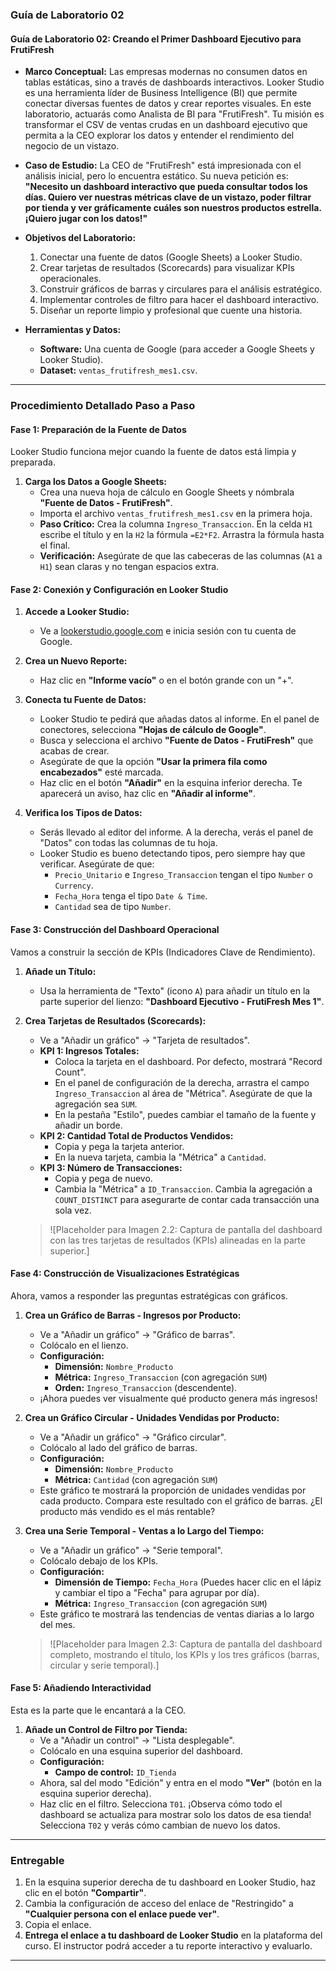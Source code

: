 ### **Guía de Laboratorio 02**

#### **Guía de Laboratorio 02: Creando el Primer Dashboard Ejecutivo para FrutiFresh**

*   **Marco Conceptual:**
    Las empresas modernas no consumen datos en tablas estáticas, sino a través de dashboards interactivos. Looker Studio es una herramienta líder de Business Intelligence (BI) que permite conectar diversas fuentes de datos y crear reportes visuales. En este laboratorio, actuarás como Analista de BI para "FrutiFresh". Tu misión es transformar el CSV de ventas crudas en un dashboard ejecutivo que permita a la CEO explorar los datos y entender el rendimiento del negocio de un vistazo.

*   **Caso de Estudio:**
    La CEO de "FrutiFresh" está impresionada con el análisis inicial, pero lo encuentra estático. Su nueva petición es: **"Necesito un dashboard interactivo que pueda consultar todos los días. Quiero ver nuestras métricas clave de un vistazo, poder filtrar por tienda y ver gráficamente cuáles son nuestros productos estrella. ¡Quiero jugar con los datos!"**

*   **Objetivos del Laboratorio:**
    1.  Conectar una fuente de datos (Google Sheets) a Looker Studio.
    2.  Crear tarjetas de resultados (Scorecards) para visualizar KPIs operacionales.
    3.  Construir gráficos de barras y circulares para el análisis estratégico.
    4.  Implementar controles de filtro para hacer el dashboard interactivo.
    5.  Diseñar un reporte limpio y profesional que cuente una historia.

*   **Herramientas y Datos:**
    *   **Software:** Una cuenta de Google (para acceder a Google Sheets y Looker Studio).
    *   **Dataset:** `ventas_frutifresh_mes1.csv`.

---

### **Procedimiento Detallado Paso a Paso**

#### **Fase 1: Preparación de la Fuente de Datos**

Looker Studio funciona mejor cuando la fuente de datos está limpia y preparada.

1.  **Carga los Datos a Google Sheets:**
    *   Crea una nueva hoja de cálculo en Google Sheets y nómbrala **"Fuente de Datos - FrutiFresh"**.
    *   Importa el archivo `ventas_frutifresh_mes1.csv` en la primera hoja.
    *   **Paso Crítico:** Crea la columna `Ingreso_Transaccion`. En la celda `H1` escribe el título y en la `H2` la fórmula `=E2*F2`. Arrastra la fórmula hasta el final.
    *   **Verificación:** Asegúrate de que las cabeceras de las columnas (`A1` a `H1`) sean claras y no tengan espacios extra.

#### **Fase 2: Conexión y Configuración en Looker Studio**

1.  **Accede a Looker Studio:**
    *   Ve a [lookerstudio.google.com](https://lookerstudio.google.com/) e inicia sesión con tu cuenta de Google.

2.  **Crea un Nuevo Reporte:**
    *   Haz clic en **"Informe vacío"** o en el botón grande con un "+".

3.  **Conecta tu Fuente de Datos:**
    *   Looker Studio te pedirá que añadas datos al informe. En el panel de conectores, selecciona **"Hojas de cálculo de Google"**.
    *   Busca y selecciona el archivo **"Fuente de Datos - FrutiFresh"** que acabas de crear.
    *   Asegúrate de que la opción **"Usar la primera fila como encabezados"** esté marcada.
    *   Haz clic en el botón **"Añadir"** en la esquina inferior derecha. Te aparecerá un aviso, haz clic en **"Añadir al informe"**.

4.  **Verifica los Tipos de Datos:**
    *   Serás llevado al editor del informe. A la derecha, verás el panel de "Datos" con todas las columnas de tu hoja.
    *   Looker Studio es bueno detectando tipos, pero siempre hay que verificar. Asegúrate de que:
        *   `Precio_Unitario` e `Ingreso_Transaccion` tengan el tipo `Number` o `Currency`.
        *   `Fecha_Hora` tenga el tipo `Date & Time`.
        *   `Cantidad` sea de tipo `Number`.
  

#### **Fase 3: Construcción del Dashboard Operacional**

Vamos a construir la sección de KPIs (Indicadores Clave de Rendimiento).

1.  **Añade un Título:**
    *   Usa la herramienta de "Texto" (icono `A`) para añadir un título en la parte superior del lienzo: **"Dashboard Ejecutivo - FrutiFresh Mes 1"**.

2.  **Crea Tarjetas de Resultados (Scorecards):**
    *   Ve a "Añadir un gráfico" -> "Tarjeta de resultados".
    *   **KPI 1: Ingresos Totales:**
        *   Coloca la tarjeta en el dashboard. Por defecto, mostrará "Record Count".
        *   En el panel de configuración de la derecha, arrastra el campo `Ingreso_Transaccion` al área de "Métrica". Asegúrate de que la agregación sea `SUM`.
        *   En la pestaña "Estilo", puedes cambiar el tamaño de la fuente y añadir un borde.
    *   **KPI 2: Cantidad Total de Productos Vendidos:**
        *   Copia y pega la tarjeta anterior.
        *   En la nueva tarjeta, cambia la "Métrica" a `Cantidad`.
    *   **KPI 3: Número de Transacciones:**
        *   Copia y pega de nuevo.
        *   Cambia la "Métrica" a `ID_Transaccion`. Cambia la agregación a `COUNT_DISTINCT` para asegurarte de contar cada transacción una sola vez.

    > ![Placeholder para Imagen 2.2: Captura de pantalla del dashboard con las tres tarjetas de resultados (KPIs) alineadas en la parte superior.]

#### **Fase 4: Construcción de Visualizaciones Estratégicas**

Ahora, vamos a responder las preguntas estratégicas con gráficos.

1.  **Crea un Gráfico de Barras - Ingresos por Producto:**
    *   Ve a "Añadir un gráfico" -> "Gráfico de barras".
    *   Colócalo en el lienzo.
    *   **Configuración:**
        *   **Dimensión:** `Nombre_Producto`
        *   **Métrica:** `Ingreso_Transaccion` (con agregación `SUM`)
        *   **Orden:** `Ingreso_Transaccion` (descendente).
    *   ¡Ahora puedes ver visualmente qué producto genera más ingresos!

2.  **Crea un Gráfico Circular - Unidades Vendidas por Producto:**
    *   Ve a "Añadir un gráfico" -> "Gráfico circular".
    *   Colócalo al lado del gráfico de barras.
    *   **Configuración:**
        *   **Dimensión:** `Nombre_Producto`
        *   **Métrica:** `Cantidad` (con agregación `SUM`)
    *   Este gráfico te mostrará la proporción de unidades vendidas por cada producto. Compara este resultado con el gráfico de barras. ¿El producto más vendido es el más rentable?

3.  **Crea una Serie Temporal - Ventas a lo Largo del Tiempo:**
    *   Ve a "Añadir un gráfico" -> "Serie temporal".
    *   Colócalo debajo de los KPIs.
    *   **Configuración:**
        *   **Dimensión de Tiempo:** `Fecha_Hora` (Puedes hacer clic en el lápiz y cambiar el tipo a "Fecha" para agrupar por día).
        *   **Métrica:** `Ingreso_Transaccion` (con agregación `SUM`)
    *   Este gráfico te mostrará las tendencias de ventas diarias a lo largo del mes.

    > ![Placeholder para Imagen 2.3: Captura de pantalla del dashboard completo, mostrando el título, los KPIs y los tres gráficos (barras, circular y serie temporal).]

#### **Fase 5: Añadiendo Interactividad**

Esta es la parte que le encantará a la CEO.

1.  **Añade un Control de Filtro por Tienda:**
    *   Ve a "Añadir un control" -> "Lista desplegable".
    *   Colócalo en una esquina superior del dashboard.
    *   **Configuración:**
        *   **Campo de control:** `ID_Tienda`
    *   Ahora, sal del modo "Edición" y entra en el modo **"Ver"** (botón en la esquina superior derecha).
    *   Haz clic en el filtro. Selecciona `T01`. ¡Observa cómo todo el dashboard se actualiza para mostrar solo los datos de esa tienda! Selecciona `T02` y verás cómo cambian de nuevo los datos.

---

### **Entregable**

1.  En la esquina superior derecha de tu dashboard en Looker Studio, haz clic en el botón **"Compartir"**.
2.  Cambia la configuración de acceso del enlace de "Restringido" a **"Cualquier persona con el enlace puede ver"**.
3.  Copia el enlace.
4.  **Entrega el enlace a tu dashboard de Looker Studio** en la plataforma del curso. El instructor podrá acceder a tu reporte interactivo y evaluarlo.

---

